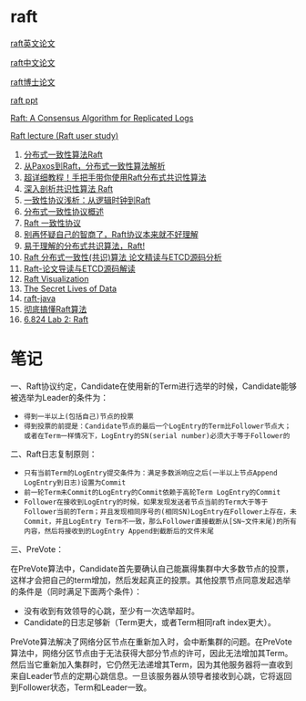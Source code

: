 # raft

[raft英文论文](./raft.pdf)

[raft中文论文](https://github.com/maemual/raft-zh_cn/blob/master/raft-zh_cn.md)

[raft博士论文](./OngaroPhD.pdf)

[raft ppt](http://www2.cs.uh.edu/~paris/6360/PowerPoint/Raft.ppt)

[Raft: A Consensus Algorithm for Replicated Logs](https://www.cs.utah.edu/~stutsman/cs6450/public/raft.pdf)

[Raft lecture (Raft user study)](https://www.bilibili.com/video/BV1564y1i7Wd/?spm_id_from=333.788.recommend_more_video.0)

1. [分布式一致性算法Raft](https://cloud.tencent.com/developer/article/1836319)
2. [从Paxos到Raft，分布式一致性算法解析](https://cloud.tencent.com/developer/article/1805939)
3. [超详细教程！手把手带你使用Raft分布式共识性算法](https://cloud.tencent.com/developer/article/1894679)
4. [深入剖析共识性算法 Raft](https://xie.infoq.cn/article/e145b0ce120e0ad77495017d6)
5. [一致性协议浅析：从逻辑时钟到Raft](https://zhuanlan.zhihu.com/p/57109373)
6. [分布式一致性协议概述](https://zhuanlan.zhihu.com/p/130974371)
7. [Raft 一致性协议](https://zhuanlan.zhihu.com/p/29678067)
8. [别再怀疑自己的智商了，Raft协议本来就不好理解](https://zhuanlan.zhihu.com/p/36547283)
9. [易于理解的分布式共识算法，Raft!](https://www.bilibili.com/video/BV1Wy4y1K7zF?from=search&seid=17513827445260524308&spm_id_from=333.337.0.0)
10. [Raft 分布式一致性(共识)算法 论文精读与ETCD源码分析](https://www.bilibili.com/video/BV1CK4y127Lj?from=search&seid=12071754576012314707&spm_id_from=333.337.0.0)
11. [Raft-论文导读与ETCD源码解读](https://hardcore.feishu.cn/docs/doccnMRVFcMWn1zsEYBrbsDf8De)
12. [Raft Visualization](https://raft.github.io/)
13. [The Secret Lives of Data](http://thesecretlivesofdata.com/raft/)
14. [raft-java](https://github.com/wenweihu86/raft-java)
15. [彻底搞懂Raft算法](https://www.bilibili.com/video/BV1Ev411t7jh?from=search&seid=8166262473378527174&spm_id_from=333.337.0.0)
16. [6.824 Lab 2: Raft](https://pdos.csail.mit.edu/6.824/labs/lab-raft.html)

# 笔记
一、Raft协议约定，Candidate在使用新的Term进行选举的时候，Candidate能够被选举为Leader的条件为：

* `得到一半以上(包括自己)节点的投票`
* `得到投票的前提是：Candidate节点的最后一个LogEntry的Term比Follower节点大；或者在Term一样情况下，LogEntry的SN(serial number)必须大于等于Follower的`

二、Raft日志复制原则：
* `只有当前Term的LogEntry提交条件为：满足多数派响应之后(一半以上节点Append LogEntry到日志)设置为Commit`
* `前一轮Term未Commit的LogEntry的Commit依赖于高轮Term LogEntry的Commit`
* `Follower在接收到LogEntry的时候，如果发现发送者节点当前的Term大于等于Follower当前的Term；并且发现相同序号的(相同SN)LogEntry在Follower上存在，未Commit，并且LogEntry Term不一致，那么Follower直接截断从[SN~文件末尾)的所有内容，然后将接收到的LogEntry Append到截断后的文件末尾`

三、PreVote：

在PreVote算法中，Candidate首先要确认自己能赢得集群中大多数节点的投票，这样才会把自己的term增加，然后发起真正的投票。其他投票节点同意发起选举的条件是（同时满足下面两个条件）：

* 没有收到有效领导的心跳，至少有一次选举超时。
* Candidate的日志足够新（Term更大，或者Term相同raft index更大）。


PreVote算法解决了网络分区节点在重新加入时，会中断集群的问题。在PreVote算法中，网络分区节点由于无法获得大部分节点的许可，因此无法增加其Term。然后当它重新加入集群时，它仍然无法递增其Term，因为其他服务器将一直收到来自Leader节点的定期心跳信息。一旦该服务器从领导者接收到心跳，它将返回到Follower状态，Term和Leader一致。
